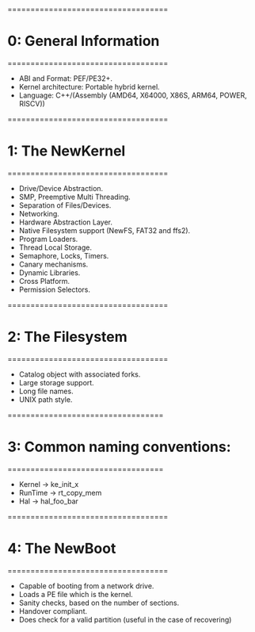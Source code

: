 ===================================

# 0: General Information

===================================

- ABI and Format: PEF/PE32+.
- Kernel architecture: Portable hybrid kernel.
- Language: C++/(Assembly (AMD64, X64000, X86S, ARM64, POWER, RISCV))

===================================

# 1: The NewKernel

===================================

- Drive/Device Abstraction.
- SMP, Preemptive Multi Threading.
- Separation of Files/Devices.
- Networking.
- Hardware Abstraction Layer.
- Native Filesystem support (NewFS, FAT32 and ffs2).
- Program Loaders.
- Thread Local Storage.
- Semaphore, Locks, Timers.
- Canary mechanisms.
- Dynamic Libraries.
- Cross Platform.
- Permission Selectors.

===================================

# 2: The Filesystem

===================================

- Catalog object with associated forks.
- Large storage support.
- Long file names.
- UNIX path style.

==================================

# 3: Common naming conventions:

==================================

- Kernel -> ke_init_x
- RunTime -> rt_copy_mem
- Hal -> hal_foo_bar

===================================

# 4: The NewBoot

===================================

- Capable of booting from a network drive.
- Loads a PE file which is the kernel.
- Sanity checks, based on the number of sections.
- Handover compliant.
- Does check for a valid partition (useful in the case of recovering)

